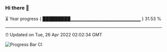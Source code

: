 ### Hi there 👋

⏳ Year progress { █████████▁▁▁▁▁▁▁▁▁▁▁▁▁▁▁▁▁▁▁▁▁ } 31.53 %

---

⏰ Updated on Tue, 26 Apr 2022 02:02:34 GMT

![Progress Bar CI](https://github.com/ZhaoGui/ZhaoGui/workflows/Progress%20Bar%20CI/badge.svg)
